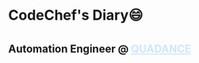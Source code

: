 <div><h1 allign="center">CodeChef's Diary😄<h1></div>
<div>
<h2>Automation Engineer @ <a style="color:#cfe7fe" href="https://www.quadance.com/">QUADANCE</a></h2>
</div>
<!-- ### Hi there 👋 -->

<!--
**sahadnajeeb/sahadnajeeb** is a ✨ _special_ ✨ repository because its `README.md` (this file) appears on your GitHub profile.

Here are some ideas to get you started:

- 🔭 I’m currently working on ...
- 🌱 I’m currently learning ...
- 👯 I’m looking to collaborate on ...
- 🤔 I’m looking for help with ...
- 💬 Ask me about ...
- 📫 How to reach me: ...
- 😄 Pronouns: ...
- ⚡ Fun fact: ...
-->
